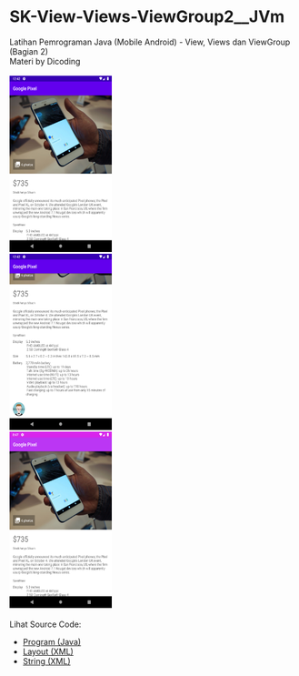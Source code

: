 # SK-View-Views-ViewGroup2__JVm
Latihan Pemrograman Java (Mobile Android) - View, Views dan ViewGroup (Bagian 2)<br>
Materi by Dicoding<br><br>
<img src="https://github.com/RizkyKhapidsyah/SK-View-Views-ViewGroup2__JVm/blob/master/app/result/Screenshot_1646545364.png" height=310px width=180px><br>
<img src="https://github.com/RizkyKhapidsyah/SK-View-Views-ViewGroup2__JVm/blob/master/app/result/Screenshot_1646545373.png" height=310px width=180px><br>
<img src="https://github.com/RizkyKhapidsyah/SK-View-Views-ViewGroup2__JVm/blob/master/app/result/Screenshot_20220307_204755.png" height=310px width=180px><br><br>
Lihat Source Code:<br>
- <a href="https://github.com/RizkyKhapidsyah/SK-View-Views-ViewGroup2__JVm/blob/master/app/src/main/java/com/rk/sk_view_views_viewgroup2__jvm/MainActivity.java">Program (Java)</a><br>
- <a href="https://github.com/RizkyKhapidsyah/SK-View-Views-ViewGroup2__JVm/blob/master/app/src/main/res/layout/activity_main.xml">Layout (XML)</a><br>
- <a href="https://github.com/RizkyKhapidsyah/SK-View-Views-ViewGroup2__JVm/blob/master/app/src/main/res/values/strings.xml">String (XML)</a>
